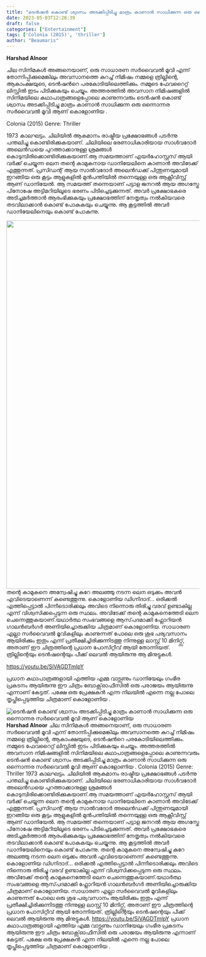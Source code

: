 ```yaml
---
title: "ടെൻഷൻ കൊണ്ട് ശ്വാസം അടക്കിപ്പിടിച്ചു മാത്രം കാണാൻ സാധിക്കുന്ന ഒരു ഒന്നൊന്നര സർവൈവൽ മൂവി ആണ് കൊളോണിയ"
date: 2023-05-03T12:28:39
draft: false
categories: ["Entertainment"]
tags: ['Colonia (2015)', 'thriller']
author: "Beaumaris"
---
```


<strong>Harshad Alnoor </strong>

ചില സിനിമകൾ അങ്ങനെയാണ്, ഒരു സാധാരണ സർവൈവൽ മൂവി എന്ന് തോന്നിപ്പിക്കുമെങ്കിലും അവസാനത്തെ കുറച്ച് നിമിഷം നമ്മളെ ത്രില്ലിന്റെ, ആകാംക്ഷയുടെ, ടെൻഷൻറെ പരകോടിയിലെത്തിക്കും. നമ്മുടെ ഫേവറൈറ്റ് ലിസ്റ്റിൽ ഇടം പിടിക്കുകയും ചെയ്യും. അത്തരത്തിൽ അവസാന നിമിഷങ്ങളിൽ സിനിമയിലെ കഥാപാത്രങ്ങളെപ്പോലെ കാണുന്നവരും ടെൻഷൻ കൊണ്ട് ശ്വാസം അടക്കിപ്പിടിച്ചു മാത്രം കാണാൻ സാധിക്കുന്ന ഒരു ഒന്നൊന്നര സർവൈവൽ മൂവി ആണ് കൊളോണിയ .

Colonia (2015)
Genre: Thriller

1973 കാലഘട്ടം. ചിലിയിൽ ആകമാനം രാഷ്ട്രീയ പ്രക്ഷോഭങ്ങൾ പടർന്നു പന്തലിച്ചു കൊണ്ടിരിക്കുകയാണ്. ചിലിയിലെ ഭരണാധികാരിയായ സാൾവദോർ അലെൻഡയെ പുറത്താക്കാനുള്ള ശ്രമങ്ങൾ കൊടുമ്പിരിക്കൊണ്ടിരിക്കുകയാണ്.ആ സമയത്താണ് എയർഹോസ്റ്റസ് ആയി വർക്ക്‌ ചെയ്യുന്ന ലെന തന്റെ കാമുകനായ ഡാനിയേലിനെ കാണാൻ അവിടേക്ക് എത്തുന്നത്. പ്രസിഡന്റ്‌ ആയ സാൽവദോർ അലെൻഡക്ക് പിന്തുണയുമായി ഇറങ്ങിയ ഒരു കൂട്ടം ആളുകളിൽ മുൻപന്തിയിൽ തന്നെയുള്ള ഒരു ആക്റ്റീവിസ്റ്റ് ആണ് ഡാനിയേൽ. ആ സമയത്ത് തന്നെയാണ് പട്ടാള ജനറൽ ആയ അഗസ്തേ പിനോഷേ അട്ടിമറിയിലൂടെ ഭരണം പിടിച്ചെടുക്കുന്നത്. അവർ പ്രക്ഷോഭകരെ അടിച്ചമർത്താൻ ആരംഭിക്കുകയും പ്രക്ഷോഭത്തിന് നേതൃത്വം നൽകിയവരെ തടവിലാക്കാൻ കൊണ്ട് പോകുകയും ചെയ്യുന്നു. ആ കൂട്ടത്തിൽ അവർ ഡാനിയേലിനെയും കൊണ്ട് പോകുന്നു.

<img class="size-full wp-image-394215 aligncenter" src="https://cdn.boolokam.com/articles/2023/05/fwfwfff.jpg" alt="" width="664" height="960" />തന്റെ കാമുകനെ അന്വേഷിച്ചു കുറേ അലഞ്ഞു നടന്ന ലെന ഒടുക്കം അവൻ എവിടെയാണെന്ന് കണ്ടെത്തുന്നു. കൊളോണിയ ഡിഗ്നിദാദ്... ഒരിക്കൽ എത്തിപ്പെട്ടാൽ പിന്നീടൊരിക്കലും അവിടെ നിന്നൊരു തിരിച്ചു വരവ് ഉണ്ടാകില്ല എന്ന് വിശ്വസിക്കപ്പെടുന്ന ഒരു സ്ഥലം. അവിടേക്ക് തന്റെ കാമുകനെത്തേടി ലെന ചെന്നെത്തുകയാണ്.യഥാർത്ഥ സംഭവങ്ങളെ ആസ്‌പദമാക്കി ഫ്ലോറിയൻ ഗാലൻബർഗർ അണിയിച്ചൊരുക്കിയ ചിത്രമാണ് കൊളോണിയ. സാധാരണ എല്ലാ സർവൈവൽ മൂവികളിലും കാണുന്നത് പോലെ ഒരു ശുഭ പര്യവസാനം ആയിരിക്കും ഇതും എന്ന് പ്രതീക്ഷിച്ചിരിക്കുന്നിടത്തു നിന്നുള്ള ലാസ്റ്റ് 10 മിനിറ്റ്സ്, അതാണ് ഈ ചിത്രത്തിന്റെ പ്രധാന പോസിറ്റീവ് ആയി തോന്നിയത്. ത്രില്ലിന്റെയും ടെൻഷന്റെയും പീക്ക് ലെവൽ ആയിരുന്നു ആ മിനുട്ടുകൾ.

https://youtu.be/SiVAGDTmlpY

പ്രധാന കഥാപാത്രങ്ങളായി എത്തിയ എമ്മ വാട്സണും ഡാനിയേലും ഗംഭീര പ്രകടനം ആയിരുന്നു ഈ ചിത്രം ബോക്സ്‌ഓഫീസിൽ ഒരു പരാജയം ആയിരുന്നു എന്നാണ് കേട്ടത്. പക്ഷേ ഒരു പ്രേക്ഷകൻ എന്ന നിലയിൽ എന്നെ നല്ല പോലെ തൃപ്തിപ്പെടുത്തിയ ചിത്രമാണ് കൊളോണിയ .


![ടെൻഷൻ കൊണ്ട് ശ്വാസം അടക്കിപ്പിടിച്ചു മാത്രം കാണാൻ സാധിക്കുന്ന ഒരു ഒന്നൊന്നര സർവൈവൽ മൂവി ആണ് കൊളോണിയ](https://cdn.boolokam.com/articles/2023/05/fwfwfff.jpg)**Harshad Alnoor** ചില സിനിമകൾ അങ്ങനെയാണ്, ഒരു സാധാരണ സർവൈവൽ മൂവി എന്ന് തോന്നിപ്പിക്കുമെങ്കിലും അവസാനത്തെ കുറച്ച് നിമിഷം നമ്മളെ ത്രില്ലിന്റെ, ആകാംക്ഷയുടെ, ടെൻഷൻറെ പരകോടിയിലെത്തിക്കും. നമ്മുടെ ഫേവറൈറ്റ് ലിസ്റ്റിൽ ഇടം പിടിക്കുകയും ചെയ്യും. അത്തരത്തിൽ അവസാന നിമിഷങ്ങളിൽ സിനിമയിലെ കഥാപാത്രങ്ങളെപ്പോലെ കാണുന്നവരും ടെൻഷൻ കൊണ്ട് ശ്വാസം അടക്കിപ്പിടിച്ചു മാത്രം കാണാൻ സാധിക്കുന്ന ഒരു ഒന്നൊന്നര സർവൈവൽ മൂവി ആണ് കൊളോണിയ . Colonia (2015) Genre: Thriller 1973 കാലഘട്ടം. ചിലിയിൽ ആകമാനം രാഷ്ട്രീയ പ്രക്ഷോഭങ്ങൾ പടർന്നു പന്തലിച്ചു കൊണ്ടിരിക്കുകയാണ്. ചിലിയിലെ ഭരണാധികാരിയായ സാൾവദോർ അലെൻഡയെ പുറത്താക്കാനുള്ള ശ്രമങ്ങൾ കൊടുമ്പിരിക്കൊണ്ടിരിക്കുകയാണ്.ആ സമയത്താണ് എയർഹോസ്റ്റസ് ആയി വർക്ക്‌ ചെയ്യുന്ന ലെന തന്റെ കാമുകനായ ഡാനിയേലിനെ കാണാൻ അവിടേക്ക് എത്തുന്നത്. പ്രസിഡന്റ്‌ ആയ സാൽവദോർ അലെൻഡക്ക് പിന്തുണയുമായി ഇറങ്ങിയ ഒരു കൂട്ടം ആളുകളിൽ മുൻപന്തിയിൽ തന്നെയുള്ള ഒരു ആക്റ്റീവിസ്റ്റ് ആണ് ഡാനിയേൽ. ആ സമയത്ത് തന്നെയാണ് പട്ടാള ജനറൽ ആയ അഗസ്തേ പിനോഷേ അട്ടിമറിയിലൂടെ ഭരണം പിടിച്ചെടുക്കുന്നത്. അവർ പ്രക്ഷോഭകരെ അടിച്ചമർത്താൻ ആരംഭിക്കുകയും പ്രക്ഷോഭത്തിന് നേതൃത്വം നൽകിയവരെ തടവിലാക്കാൻ കൊണ്ട് പോകുകയും ചെയ്യുന്നു. ആ കൂട്ടത്തിൽ അവർ ഡാനിയേലിനെയും കൊണ്ട് പോകുന്നു. തന്റെ കാമുകനെ അന്വേഷിച്ചു കുറേ അലഞ്ഞു നടന്ന ലെന ഒടുക്കം അവൻ എവിടെയാണെന്ന് കണ്ടെത്തുന്നു. കൊളോണിയ ഡിഗ്നിദാദ്... ഒരിക്കൽ എത്തിപ്പെട്ടാൽ പിന്നീടൊരിക്കലും അവിടെ നിന്നൊരു തിരിച്ചു വരവ് ഉണ്ടാകില്ല എന്ന് വിശ്വസിക്കപ്പെടുന്ന ഒരു സ്ഥലം. അവിടേക്ക് തന്റെ കാമുകനെത്തേടി ലെന ചെന്നെത്തുകയാണ്.യഥാർത്ഥ സംഭവങ്ങളെ ആസ്‌പദമാക്കി ഫ്ലോറിയൻ ഗാലൻബർഗർ അണിയിച്ചൊരുക്കിയ ചിത്രമാണ് കൊളോണിയ. സാധാരണ എല്ലാ സർവൈവൽ മൂവികളിലും കാണുന്നത് പോലെ ഒരു ശുഭ പര്യവസാനം ആയിരിക്കും ഇതും എന്ന് പ്രതീക്ഷിച്ചിരിക്കുന്നിടത്തു നിന്നുള്ള ലാസ്റ്റ് 10 മിനിറ്റ്സ്, അതാണ് ഈ ചിത്രത്തിന്റെ പ്രധാന പോസിറ്റീവ് ആയി തോന്നിയത്. ത്രില്ലിന്റെയും ടെൻഷന്റെയും പീക്ക് ലെവൽ ആയിരുന്നു ആ മിനുട്ടുകൾ. https://youtu.be/SiVAGDTmlpY പ്രധാന കഥാപാത്രങ്ങളായി എത്തിയ എമ്മ വാട്സണും ഡാനിയേലും ഗംഭീര പ്രകടനം ആയിരുന്നു ഈ ചിത്രം ബോക്സ്‌ഓഫീസിൽ ഒരു പരാജയം ആയിരുന്നു എന്നാണ് കേട്ടത്. പക്ഷേ ഒരു പ്രേക്ഷകൻ എന്ന നിലയിൽ എന്നെ നല്ല പോലെ തൃപ്തിപ്പെടുത്തിയ ചിത്രമാണ് കൊളോണിയ .
